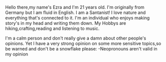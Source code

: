 Hello there,my name's Ezra and I'm 21 years old.
I'm originally from Germany but I am fluid in English. 
I am a Santanist!
I love nature and 
everything that's connected to it. I'm an individual who enjoys making story's in my head and writing them down.
My Hobbys are hiking,crafting,reading and 
listening to music.

I'm a calm person and don't really give a damn about other people's opinions. Yet I have a very strong opinion on some more sensitive topics,so be warned and don't be a snowflake please: -Neopronouns aren't valid in my opinion

